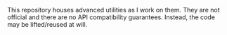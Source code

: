 
This repository houses advanced utilities as I work on them. They are not official and there are no API compatibility
guarantees. Instead, the code may be lifted/reused at will.